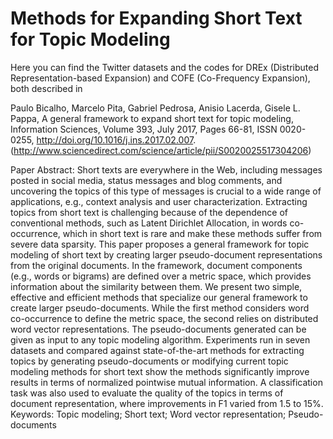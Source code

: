 # Methods for Expanding Short Text for Topic Modeling

Here you can find the Twitter datasets and the codes for DREx (Distributed Representation-based Expansion) and COFE (Co-Frequency Expansion), both described in 

Paulo Bicalho, Marcelo Pita, Gabriel Pedrosa, Anisio Lacerda, Gisele L. Pappa, A general framework to expand short text for topic modeling, Information Sciences, Volume 393, July 2017, Pages 66-81, ISSN 0020-0255, http://doi.org/10.1016/j.ins.2017.02.007.
(http://www.sciencedirect.com/science/article/pii/S0020025517304206)

Paper Abstract: 
Short texts are everywhere in the Web, including messages posted in social media, status messages and blog comments, and uncovering the topics of this type of messages is crucial to a wide range of applications, e.g., context analysis and user characterization. Extracting topics from short text is challenging because of the dependence of conventional methods, such as Latent Dirichlet Allocation, in words co-occurrence, which in short text is rare and make these methods suffer from severe data sparsity. This paper proposes a general framework for topic modeling of short text by creating larger pseudo-document representations from the original documents. In the framework, document components (e.g., words or bigrams) are defined over a metric space, which provides information about the similarity between them. We present two simple, effective and efficient methods that specialize our general framework to create larger pseudo-documents. While the first method considers word co-occurrence to define the metric space, the second relies on distributed word vector representations. The pseudo-documents generated can be given as input to any topic modeling algorithm. Experiments run in seven datasets and compared against state-of-the-art methods for extracting topics by generating pseudo-documents or modifying current topic modeling methods for short text show the methods significantly improve results in terms of normalized pointwise mutual information. A classification task was also used to evaluate the quality of the topics in terms of document representation, where improvements in F1 varied from 1.5 to 15%.
Keywords: Topic modeling; Short text; Word vector representation; Pseudo-documents


